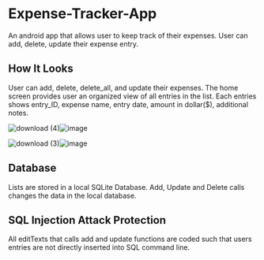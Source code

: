 # Expense-Tracker-App
An android app that allows user to keep track of their expenses. User can add, delete, update their expense entry. 

## How It Looks
User can add, delete, delete_all, and update their expenses.
The home screen provides user an organized view of all entries in the list.
Each entries shows entry_ID, expense name, entry date, amount in dollar($), additional notes.

![download (4)](https://user-images.githubusercontent.com/47125700/168929819-c071d750-9a21-4a08-a78f-585d3986d555.png)![image](https://user-images.githubusercontent.com/47125700/168930194-e8e0f58d-317b-4b65-bf94-3f278dda6e9a.png)

![download (3)](https://user-images.githubusercontent.com/47125700/168929829-967df14c-ec80-4d53-8924-dfea02ffe64e.png)![image](https://user-images.githubusercontent.com/47125700/168930408-662846ab-4398-4fdf-bd48-10d6c832eaea.png)

## Database
Lists are stored in a local SQLite Database. Add, Update and Delete calls changes the data in the local database.

## SQL Injection Attack Protection
All editTexts that calls add and update functions are coded such that users entries are not directly inserted into SQL command line.





